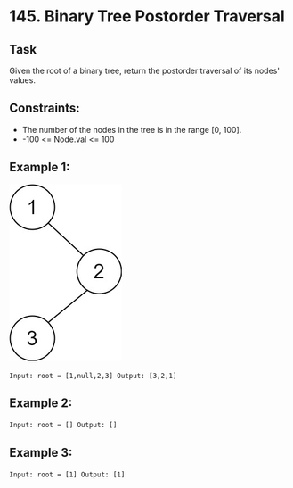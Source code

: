 # 145. Binary Tree Postorder Traversal


## Task
Given the root of a binary tree, return the postorder traversal of its nodes' values.


## Constraints:
- The number of the nodes in the tree is in the range [0, 100].
- -100 <= Node.val <= 100


## Example 1:
![img.png](img.png)

``
Input: root = [1,null,2,3]
Output: [3,2,1]
``

## Example 2:
``
Input: root = []
Output: []
``

## Example 3:
``
Input: root = [1]
Output: [1]
``